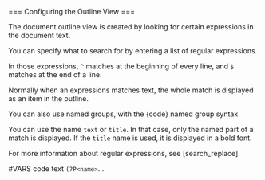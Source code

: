 === Configuring the Outline View ===
    
The document outline view is created by looking for certain expressions in 
the document text.

You can specify what to search for by entering a list of regular expressions.

In those expressions, `^` matches at the beginning of every line, and `$` 
matches at the end of a line.

Normally when an expressions matches text, the whole match is displayed as 
an item in the outline.

You can also use named groups, with the {code} named group syntax.

You can use the name `text` or `title`. In that case, only the named part of 
a match is displayed. If the `title` name is used, it is displayed in a bold 
font.

For more information about regular expressions, see [search_replace].


#VARS
code text `(?P<name>`...

